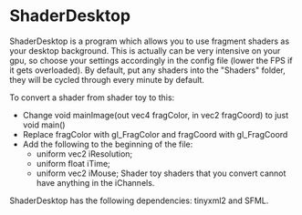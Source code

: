 # ShaderDesktop

ShaderDesktop is a program which allows you to use fragment shaders as your desktop background.
This is actually can be very intensive on your gpu, so choose your settings accordingly in the config file (lower the FPS if it gets overloaded).
By default, put any shaders into the "Shaders" folder, they will be cycled through every minute by default.

To convert a shader from shader toy to this:
* Change void mainImage(out vec4 fragColor, in vec2 fragCoord) to just void main()
* Replace fragColor with gl_FragColor and fragCoord with gl_FragCoord
* Add the following to the beginning of the file:
   * uniform vec2 iResolution;
   * uniform float iTime;
   * uniform vec2 iMouse;
Shader toy shaders that you convert cannot have anything in the iChannels.

ShaderDesktop has the following dependencies: tinyxml2 and SFML.